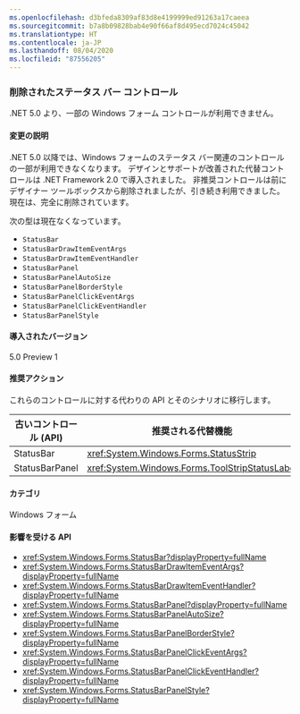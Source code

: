 ```yaml
---
ms.openlocfilehash: d3bfeda8309af83d8e4199999ed91263a17caeea
ms.sourcegitcommit: b7a8b09828bab4e90f66af8d495ecd7024c45042
ms.translationtype: HT
ms.contentlocale: ja-JP
ms.lasthandoff: 08/04/2020
ms.locfileid: "87556205"
---
```

### <a name="removed-status-bar-controls"></a>削除されたステータス バー コントロール

.NET 5.0 より、一部の Windows フォーム コントロールが利用できません。

#### <a name="change-description"></a>変更の説明

.NET 5.0 以降では、Windows フォームのステータス バー関連のコントロールの一部が利用できなくなります。 デザインとサポートが改善された代替コントロールは .NET Framework 2.0 で導入されました。 非推奨コントロールは前にデザイナー ツールボックスから削除されましたが、引き続き利用できました。 現在は、完全に削除されています。

次の型は現在なくなっています。

* `StatusBar`
* `StatusBarDrawItemEventArgs`
* `StatusBarDrawItemEventHandler`
* `StatusBarPanel`
* `StatusBarPanelAutoSize`
* `StatusBarPanelBorderStyle`
* `StatusBarPanelClickEventArgs`
* `StatusBarPanelClickEventHandler`
* `StatusBarPanelStyle`

#### <a name="version-introduced"></a>導入されたバージョン

5.0 Preview 1

#### <a name="recommended-action"></a>推奨アクション

これらのコントロールに対する代わりの API とそのシナリオに移行します。

| 古いコントロール (API) | 推奨される代替機能                          |
|-------------------|--------------------------------------------------|
| StatusBar         | <xref:System.Windows.Forms.StatusStrip>          |
| StatusBarPanel    | <xref:System.Windows.Forms.ToolStripStatusLabel> |

#### <a name="category"></a>カテゴリ

Windows フォーム

#### <a name="affected-apis"></a>影響を受ける API

- <xref:System.Windows.Forms.StatusBar?displayProperty=fullName>
- <xref:System.Windows.Forms.StatusBarDrawItemEventArgs?displayProperty=fullName>
- <xref:System.Windows.Forms.StatusBarDrawItemEventHandler?displayProperty=fullName>
- <xref:System.Windows.Forms.StatusBarPanel?displayProperty=fullName>
- <xref:System.Windows.Forms.StatusBarPanelAutoSize?displayProperty=fullName>
- <xref:System.Windows.Forms.StatusBarPanelBorderStyle?displayProperty=fullName>
- <xref:System.Windows.Forms.StatusBarPanelClickEventArgs?displayProperty=fullName>
- <xref:System.Windows.Forms.StatusBarPanelClickEventHandler?displayProperty=fullName>
- <xref:System.Windows.Forms.StatusBarPanelStyle?displayProperty=fullName>

<!-- 

#### Affected APIs

- `T:System.Windows.Forms.StatusBar`
- `T:System.Windows.Forms.StatusBarDrawItemEventArgs`
- `T:System.Windows.Forms.StatusBarDrawItemEventHandler`
- `T:System.Windows.Forms.StatusBarPanel`
- `T:System.Windows.Forms.StatusBarPanelAutoSize`
- `T:System.Windows.Forms.StatusBarPanelBorderStyle`
- `T:System.Windows.Forms.StatusBarPanelClickEventArgs`
- `T:System.Windows.Forms.StatusBarPanelClickEventHandler`
- `T:System.Windows.Forms.StatusBarPanelStyle` 

-->
